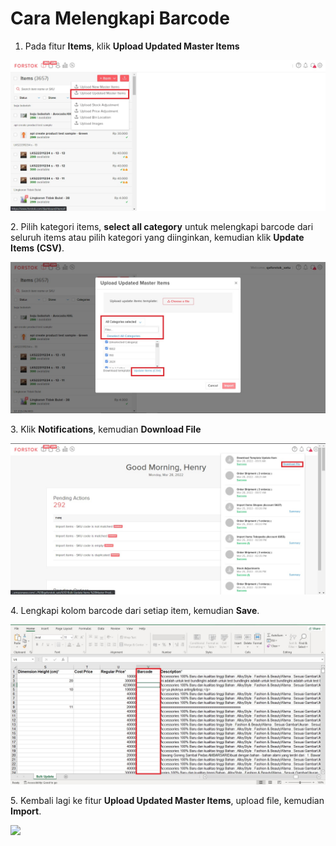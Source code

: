 # Cara Melengkapi Barcode



1. Pada fitur **Items**, klik **Upload Updated Master Items**

![](<../../.gitbook/assets/upload updated master item.jpg>)

2\. Pilih kategori items, **select all category** untuk melengkapi barcode dari seluruh items atau pilih kategori yang diinginkan, kemudian klik **Update Items (CSV)**.

![](<../../.gitbook/assets/Select all category dwnload xls update master item.jpg>)

3\. Klik **Notifications**, kemudian **Download File**

![](<../../.gitbook/assets/download file update master item.jpg>)

4\. Lengkapi kolom barcode dari setiap item, kemudian **Save**.

![](<../../.gitbook/assets/barcode update master item.jpg>)

5\. Kembali lagi ke fitur **Upload Updated Master Items**, upload file, kemudian **Import**.

![](<../../.gitbook/assets/upload updated master item\_upload.jpg>)

